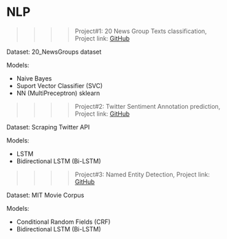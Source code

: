 # NLP

>>>> Project#1: 20 News Group Texts classification, Project link: [GitHub](https://github.com/skmisht/NLP/blob/f2e68e089bba956271a07cc831383c8c53f134f6/TextClassification/20NewsGroup_classification.ipynb)

Dataset: 20_NewsGroups dataset

Models:
  - Naive Bayes
  - Suport Vector Classifier (SVC)
  - NN (MultiPreceptron) sklearn


>>>> Project#2: Twitter Sentiment Annotation prediction, Project link: [GitHub](https://github.com/skmisht/NLP/blob/f2e68e089bba956271a07cc831383c8c53f134f6/TextClassification/20NewsGroup_classification.ipynb)

Dataset: Scraping Twitter API

Models:
  - LSTM
  - Bidirectional LSTM (Bi-LSTM)



>>>> Project#3: Named Entity Detection, Project link: [GitHub](https://github.com/skmisht/NLP/blob/f2e68e089bba956271a07cc831383c8c53f134f6/TextClassification/20NewsGroup_classification.ipynb)

Dataset: MIT Movie Corpus

Models:
  - Conditional Random Fields (CRF)
  - Bidirectional LSTM (Bi-LSTM)
